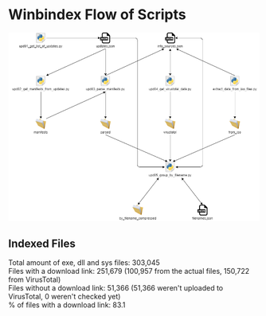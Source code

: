 # Winbindex Flow of Scripts

![winbindex-scripts-flow.png](winbindex-scripts-flow.png)

## Indexed Files

<!--FileStats-->
Total amount of exe, dll and sys files: 303,045  
Files with a download link: 251,679 (100,957 from the actual files, 150,722 from VirusTotal)  
Files without a download link: 51,366 (51,366 weren't uploaded to VirusTotal, 0 weren't checked yet)  
% of files with a download link: 83.1  
<!--/FileStats-->
